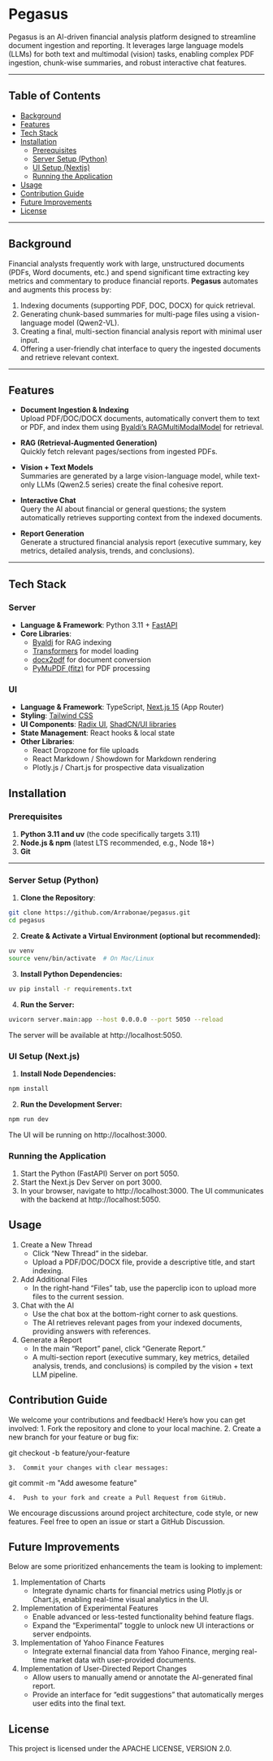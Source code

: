 # Pegasus

Pegasus is an AI-driven financial analysis platform designed to streamline document ingestion and reporting. It leverages large language models (LLMs) for both text and multimodal (vision) tasks, enabling complex PDF ingestion, chunk-wise summaries, and robust interactive chat features.

---

## Table of Contents

- [Background](#background)
- [Features](#features)
- [Tech Stack](#tech-stack)
- [Installation](#installation)
  - [Prerequisites](#prerequisites)
  - [Server Setup (Python)](#server-setup-python)
  - [UI Setup (Nextjs)](#ui-setup-nextjs)
  - [Running the Application](#running-the-application)
- [Usage](#usage)
- [Contribution Guide](#contribution-guide)
- [Future Improvements](#future-improvements)
- [License](#license)

---

## Background

Financial analysts frequently work with large, unstructured documents (PDFs, Word documents, etc.) and spend significant time extracting key metrics and commentary to produce financial reports. **Pegasus** automates and augments this process by:

1. Indexing documents (supporting PDF, DOC, DOCX) for quick retrieval.  
2. Generating chunk-based summaries for multi-page files using a vision-language model (Qwen2-VL).  
3. Creating a final, multi-section financial analysis report with minimal user input.  
4. Offering a user-friendly chat interface to query the ingested documents and retrieve relevant context.

---

## Features

- **Document Ingestion & Indexing**  
  Upload PDF/DOC/DOCX documents, automatically convert them to text or PDF, and index them using [Byaldi’s RAGMultiModalModel](https://pypi.org/project/byaldi/) for retrieval.

- **RAG (Retrieval-Augmented Generation)**  
  Quickly fetch relevant pages/sections from ingested PDFs.

- **Vision + Text Models**  
  Summaries are generated by a large vision-language model, while text-only LLMs (Qwen2.5 series) create the final cohesive report.

- **Interactive Chat**  
  Query the AI about financial or general questions; the system automatically retrieves supporting context from the indexed documents.

- **Report Generation**  
  Generate a structured financial analysis report (executive summary, key metrics, detailed analysis, trends, and conclusions).

---

## Tech Stack

### Server

- **Language & Framework**: Python 3.11 + [FastAPI](https://fastapi.tiangolo.com/)  
- **Core Libraries**:  
  - [Byaldi](https://pypi.org/project/byaldi/) for RAG indexing  
  - [Transformers](https://github.com/huggingface/transformers) for model loading  
  - [docx2pdf](https://github.com/AlJohri/docx2pdf) for document conversion  
  - [PyMuPDF (fitz)](https://github.com/pymupdf/PyMuPDF) for PDF processing  

### UI

- **Language & Framework**: TypeScript, [Next.js 15](https://nextjs.org/) (App Router)  
- **Styling**: [Tailwind CSS](https://tailwindcss.com/)  
- **UI Components**: [Radix UI](https://www.radix-ui.com/), [ShadCN/UI libraries](https://ui.shadcn.com/)  
- **State Management**: React hooks & local state  
- **Other Libraries**:
  - React Dropzone for file uploads  
  - React Markdown / Showdown for Markdown rendering  
  - Plotly.js / Chart.js for prospective data visualization  


## Installation

### Prerequisites

1. **Python 3.11 and uv** (the code specifically targets 3.11)  
2. **Node.js & npm** (latest LTS recommended, e.g., Node 18+)  
3. **Git**  

---

### Server Setup (Python)

1. **Clone the Repository**:
```bash
git clone https://github.com/Arrabonae/pegasus.git
cd pegasus
```

2. **Create & Activate a Virtual Environment (optional but recommended):**
``` bash
uv venv
source venv/bin/activate  # On Mac/Linux
```

3. **Install Python Dependencies:**
```bash
uv pip install -r requirements.txt
```

4. **Run the Server:**
```bash
uvicorn server.main:app --host 0.0.0.0 --port 5050 --reload
```
The server will be available at http://localhost:5050.

### UI Setup (Next.js)
1. **Install Node Dependencies:**
```bash
npm install
```

2. **Run the Development Server:**
```bash
npm run dev
```
The UI will be running on http://localhost:3000.

### Running the Application
1. Start the Python (FastAPI) Server on port 5050.
2. Start the Next.js Dev Server on port 3000.
3. In your browser, navigate to http://localhost:3000.
The UI communicates with the backend at http://localhost:5050.

## Usage
1. Create a New Thread
	* Click “New Thread” in the sidebar.
	* Upload a PDF/DOC/DOCX file, provide a descriptive title, and start indexing.
2. Add Additional Files
	* In the right-hand “Files” tab, use the paperclip icon to upload more files to the current session.
3. Chat with the AI
	* Use the chat box at the bottom-right corner to ask questions.
	* The AI retrieves relevant pages from your indexed documents, providing answers with references.
4. Generate a Report
	* In the main “Report” panel, click “Generate Report.”
	* A multi-section report (executive summary, key metrics, detailed analysis, trends, and conclusions) is compiled by the vision + text LLM pipeline.

## Contribution Guide

We welcome your contributions and feedback! Here’s how you can get involved:
	1.	Fork the repository and clone to your local machine.
	2.	Create a new branch for your feature or bug fix:

git checkout -b feature/your-feature

	3.	Commit your changes with clear messages:

git commit -m "Add awesome feature"

	4.	Push to your fork and create a Pull Request from GitHub.

We encourage discussions around project architecture, code style, or new features. Feel free to open an issue or start a GitHub Discussion.

## Future Improvements

Below are some prioritized enhancements the team is looking to implement:
1. Implementation of Charts
    * Integrate dynamic charts for financial metrics using Plotly.js or Chart.js, enabling real-time visual analytics in the UI.
2. Implementation of Experimental Features
    * Enable advanced or less-tested functionality behind feature flags.
	* Expand the “Experimental” toggle to unlock new UI interactions or server endpoints.
3. Implementation of Yahoo Finance Features
	* Integrate external financial data from Yahoo Finance, merging real-time market data with user-provided documents.
4. Implementation of User-Directed Report Changes
	* Allow users to manually amend or annotate the AI-generated final report.
	* Provide an interface for “edit suggestions” that automatically merges user edits into the final text.

## License
This project is licensed under the APACHE LICENSE, VERSION 2.0.
